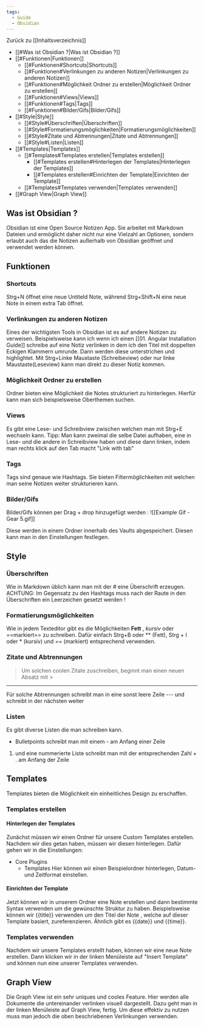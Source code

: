 ```yaml
---
tags:
  - Guide
  - Obsidian
---
```

Zurück zu [[Inhaltsverzeichnis]]

- [[#Was ist Obsidian ?|Was ist Obsidian ?]]
- [[#Funktionen|Funktionen]]
	- [[#Funktionen#Shortcuts|Shortcuts]]
	- [[#Funktionen#Verlinkungen zu anderen Notizen|Verlinkungen zu anderen Notizen]]
	- [[#Funktionen#Möglichkeit Ordner zu erstellen|Möglichkeit Ordner zu erstellen]]
	- [[#Funktionen#Views|Views]]
	- [[#Funktionen#Tags|Tags]]
	- [[#Funktionen#Bilder/Gifs|Bilder/Gifs]]
- [[#Style|Style]]
	- [[#Style#Überschriften|Überschriften]]
	- [[#Style#Formatierungsmöglichkeiten|Formatierungsmöglichkeiten]]
	- [[#Style#Zitate und Abtrennungen|Zitate und Abtrennungen]]
	- [[#Style#Listen|Listen]]
- [[#Templates|Templates]]
	- [[#Templates#Templates erstellen|Templates erstellen]]
		- [[#Templates erstellen#Hinterlegen der Templates|Hinterlegen der Templates]]
		- [[#Templates erstellen#Einrichten der Template|Einrichten der Template]]
	- [[#Templates#Templates verwenden|Templates verwenden]]
- [[#Graph View|Graph View]]

## Was ist Obsidian ?

Obsidian ist eine Open Source Notizen App. Sie arbeitet mit Markdown Dateien und ermöglicht daher nicht nur eine Vielzahl an Optionen, sondern erlaubt auch das die Notizen außerhalb von Obsidian geöffnet und verwendet werden können.
## Funktionen
### Shortcuts
Strg+N öffnet eine neue Untiteld Note, während Strg+Shift+N eine neue Note in einem extra Tab öffnet.
### Verlinkungen zu anderen Notizen
Eines der wichtigsten Tools in Obsidian ist es auf andere Notizen zu verweisen.
Beispielsweise kann ich wenn ich einen [[01. Angular Installation Guide]] schreibe auf eine Notiz  verlinken in dem ich den Titel mit doppelten Eckigen Klammern umrunde. Dann werden diese unterstrichen und highlightet. Mit Strg+Linke Maustaste (Schreibeview) oder nur linke Maustaste(Leseview) kann man direkt zu dieser Notiz kommen. 
### Möglichkeit Ordner zu erstellen
Ordner bieten eine Möglichkeit die Notes strukturiert zu hinterlegen. Hierfür kann man sich beispielsweise Oberthemen suchen.
### Views
Es gibt eine Lese- und Schreibview zwischen welchen man mit Strg+E wechseln kann.
Tipp: Man kann zweimal die selbe Datei aufhaben, eine in Lese- und die andere in Schreibview haben und diese dann linken, indem man rechts klick auf den Tab macht "Link with tab"
### Tags
Tags sind genaue wie Hashtags. Sie bieten Filtermöglichkeiten mit welchen man seine Notizen weiter strukturieren kann. 
### Bilder/Gifs
Bilder/Gifs können per Drag + drop hinzugefügt werden 	:
![[Example Gif - Gear 5.gif]]

Diese werden in einem Ordner innerhalb des Vaults abgespeichert. Diesen kann man in den Einstellungen festlegen.

## Style
### Überschriften
Wie in Markdown üblich kann man mit der # eine Überschrift erzeugen. ACHTUNG: Im Gegensatz zu den Hashtags muss nach der Raute in den Überschriften ein Leerzeichen gesetzt werden !

### Formatierungsmöglichkeiten
Wie in jedem Texteditor gibt es die Möglichkeiten **Fett** , *kursiv* oder ==markiert==  zu schreiben.
Dafür einfach Strg+B oder ** (Fett), Strg + I oder * (kursiv) und == (markiert) entsprechend verwenden.

### Zitate und Abtrennungen
> Um solchen coolen Zitate zuschreiben, beginnt man einen neuen Absatz mit > 

--- 
Für solche Abtrennungen schreibt man in eine sonst leere Zeile --- und schreibt in der nächsten weiter 

### Listen
Es gibt diverse Listen die man schreiben kann.
- Bulletpoints schreibt man mit einem - am Anfang einer Zeile
1. und eine nummerierte Liste schreibt man mit der entsprechenden Zahl + . am Anfang der Zeile
## Templates
Templates bieten die Möglichkeit ein einheitliches Design zu erschaffen. 
### Templates erstellen 
#### Hinterlegen der Templates
Zunächst müssen wir einen Ordner für unsere Custom Templates erstellen.
Nachdem wir dies getan haben, müssen wir diesen hinterlegen.
Dafür gehen wir in die Einstellungen:
- Core Plugins
	- Templates
Hier können wir einen Beispielordner hinterlegen, Datum- und Zeitformat einstellen.
#### Einrichten der Template
Jetzt können wir in unserem Ordner eine Note erstellen und dann bestimmte Syntax verwenden um die gewünschte Struktur zu haben. Beispielsweise können wir {{title}} verwenden um den Titel der Note , welche auf dieser Template basiert, zureferenzieren. Ähnlich gibt es {{date}} und {{time}}.

### Templates verwenden

Nachdem wir unsere Templates erstellt haben, können wir eine neue Note erstellen. Dann klicken wir in der linken Menüleiste auf "Insert Template" und können nun eine unserer Templates verwenden.

## Graph View

Die Graph View ist ein sehr uniques und cooles Feature. Hier werden alle Dokumente die untereinander verlinken visuell dargestellt. Dazu geht man in der linken Menüleiste auf Graph View, fertig.
Um diese effektiv zu nutzen muss man jedoch die oben beschriebenen Verlinkungen verwenden.

